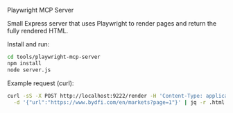 Playwright MCP Server

Small Express server that uses Playwright to render pages and return the fully rendered HTML.

Install and run:

```bash
cd tools/playwright-mcp-server
npm install
node server.js
```

Example request (curl):

```bash
curl -sS -X POST http://localhost:9222/render -H 'Content-Type: application/json' \
  -d '{"url":"https://www.bydfi.com/en/markets?page=1"}' | jq -r .html | head -n 50
```
